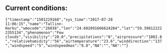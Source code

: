 ## Current conditions: 
 ``` {"timestamp":"1501229168","sys_time":"2017-07-28 11:06:15","name":"Tallinn-Harku","wmocode":"26038","lon":"24.602891666624284","lat":"59.398122222355134","phenomenon":"Few clouds","visibility":"20.0","precipitations":"0","airpressure":"1002.8","relativehumidity":"56","airtemperature":"23.6","winddirection":"137","windspeed":"5","windspeedmax":"8.8","NA":"","NA":""} ```
